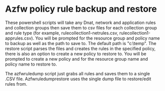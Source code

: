 # Azfw policy rule backup and restore

These powershell scripts will take any Dnat, network and application rules and collection groups then save them to csv files for each collection group and rule type (for example, rulecollection1-netrules.csv, rulecollection1-apprules.csv). You will be prompted for the resource group and policy name to backup as well as the path to save to. The default path is "c:\temp".
The restore script parses the files and creates the rules in the specified policy, there is also an option to create a new policy to restore to. You will be prompted to create a new policy and for the resource group name and policy name to restore to.

The azfwruledump script just grabs all rules and saves them to a single .CSV file.
Azfwruledumprestore uses the single dump file to restore/edit rules from.
